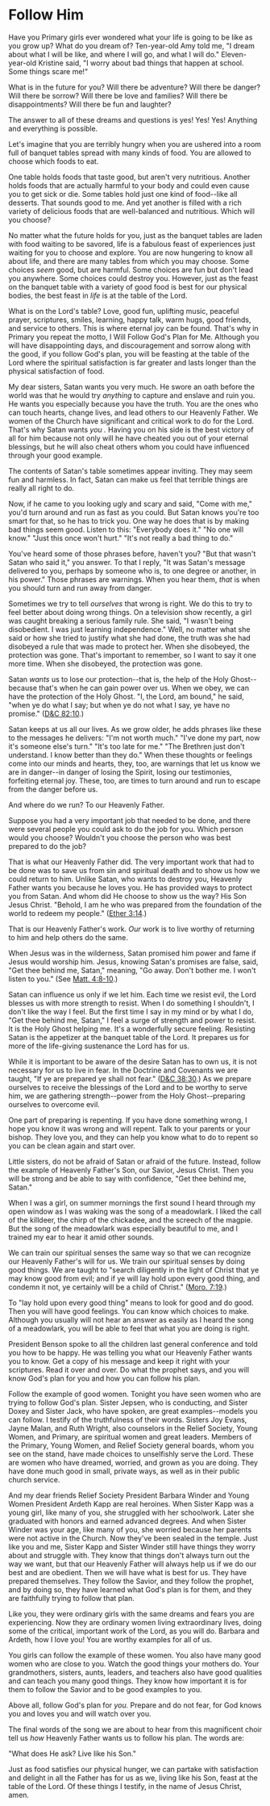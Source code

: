 # Follow Him

Have you Primary girls ever wondered what your life is going to be like as you
grow up? What do you dream of? Ten-year-old Amy told me, "I dream about what I
will be like, and where I will go, and what I will do." Eleven-year-old
Kristine said, "I worry about bad things that happen at school. Some things
scare me!"

What is in the future for you? Will there be adventure? Will there be danger?
Will there be sorrow? Will there be love and families? Will there be
disappointments? Will there be fun and laughter?

The answer to all of these dreams and questions is yes! Yes! Yes! Anything and
everything is possible.

Let's imagine that you are terribly hungry when you are ushered into a room
full of banquet tables spread with many kinds of food. You are allowed to
choose which foods to eat.

One table holds foods that taste good, but aren't very nutritious. Another
holds foods that are actually harmful to your body and could even cause you to
get sick or die. Some tables hold just one kind of food--like all desserts.
That sounds good to me. And yet another is filled with a rich variety of
delicious foods that are well-balanced and nutritious. Which will you choose?

No matter what the future holds for you, just as the banquet tables are laden
with food waiting to be savored, life is a fabulous feast of experiences just
waiting for you to choose and explore. You are now hungering to know all about
life, and there are many tables from which you may choose. Some choices _seem_
good, but are harmful. Some choices are fun but don't lead you anywhere. Some
choices could destroy you. However, just as the feast on the banquet table
with a variety of good food is best for our physical bodies, the best feast in
_life_ is at the table of the Lord.

What is on the Lord's table? Love, good fun, uplifting music, peaceful prayer,
scriptures, smiles, learning, happy talk, warm hugs, good friends, and service
to others. This is where eternal joy can be found. That's why in Primary you
repeat the motto, I Will Follow God's Plan for Me. Although you will have
disappointing days, and discouragement and sorrow along with the good, if you
follow God's plan, you will be feasting at the table of the Lord where the
spiritual satisfaction is far greater and lasts longer than the physical
satisfaction of food.

My dear sisters, Satan wants you very much. He swore an oath before the world
was that he would try _anything_ to capture and enslave and ruin you. He wants
you especially because you have the truth. You are the ones who can touch
hearts, change lives, and lead others to our Heavenly Father. We women of the
Church have significant and critical work to do for the Lord. That's why Satan
wants _you ._ Having you on his side is the best victory of all for him
because not only will he have cheated you out of your eternal blessings, but
he will also cheat others whom you could have influenced through your good
example.

The contents of Satan's table sometimes appear inviting. They may seem fun and
harmless. In fact, Satan can make us feel that terrible things are really all
right to do.

Now, if he came to you looking ugly and scary and said, "Come with me," you'd
turn around and run as fast as you could. But Satan knows you're too smart for
that, so he has to trick you. One way he does that is by making bad things
seem good. Listen to this: "Everybody does it." "No one will know." "Just this
once won't hurt." "It's not really a bad thing to do."

You've heard some of those phrases before, haven't you? "But that wasn't Satan
who said it," you answer. To that I reply, "It was Satan's message delivered
to you, perhaps by someone who is, to one degree or another, in his power."
Those phrases are warnings. When you hear them, _that_ is when you should turn
and run away from danger.

Sometimes we try to tell _ourselves_ that wrong is right. We do this to try to
feel better about doing wrong things. On a television show recently, a girl
was caught breaking a serious family rule. She said, "I wasn't being
disobedient. I was just learning independence." Well, no matter what she said
or how she tried to justify what she had done, the truth was she had disobeyed
a rule that was made to protect her. When she disobeyed, the protection was
gone. That's important to remember, so I want to say it one more time. When
she disobeyed, the protection was gone.

Satan _wants_ us to lose our protection--that is, the help of the Holy Ghost--
because that's when he can gain power over us. When we obey, we can have the
protection of the Holy Ghost. "I, the Lord, am bound," he said, "when ye do
what I say; but when ye do not what I say, ye have no promise." ([D&amp;C
82:10](https://www.lds.org/scriptures/dc-testament/dc/82.10?lang=eng#9).)

Satan keeps at us all our lives. As we grow older, he adds phrases like these
to the messages he delivers: "I'm not worth much." "I've done my part, now
it's someone else's turn." "It's too late for me." "The Brethren just don't
understand. I know better than they do." When these thoughts or feelings come
into our minds and hearts, they, too, are warnings that let us know we are in
danger--in danger of losing the Spirit, losing our testimonies, forfeiting
eternal joy. These, too, are times to turn around and run to escape from the
danger before us.

And where do we run? To our Heavenly Father.

Suppose you had a very important job that needed to be done, and there were
several people you could ask to do the job for you. Which person would you
choose? Wouldn't you choose the person who was best prepared to do the job?

That is what our Heavenly Father did. The very important work that had to be
done was to save us from sin and spiritual death and to show us how we could
return to him. Unlike Satan, who wants to destroy you, Heavenly Father wants
you because he loves you. He has provided ways to protect you from Satan. And
whom did He choose to show us the way? His Son Jesus Christ. "Behold, I am he
who was prepared from the foundation of the world to redeem my people."
([Ether 3:14](https://www.lds.org/scriptures/bofm/ether/3.14?lang=eng#13).)

That is our Heavenly Father's work. _Our_ work is to live worthy of returning
to him and help others do the same.

When Jesus was in the wilderness, Satan promised him power and fame if Jesus
would worship him. Jesus, knowing Satan's promises are false, said, "Get thee
behind me, Satan," meaning, "Go away. Don't bother me. I won't listen to you."
(See [Matt.
4:8-10](https://www.lds.org/scriptures/nt/matt/4.8-10?lang=eng#7).)

Satan can influence us only if we let him. Each time we resist evil, the Lord
blesses us with more strength to resist. When I do something I shouldn't, I
don't like the way I feel. But the first time I say in my mind or by what I
do, "Get thee behind me, Satan," I feel a surge of strength and power to
resist. It is the Holy Ghost helping me. It's a wonderfully secure feeling.
Resisting Satan is the appetizer at the banquet table of the Lord. It prepares
us for more of the life-giving sustenance the Lord has for us.

While it is important to be aware of the desire Satan has to own us, it is not
necessary for us to live in fear. In the Doctrine and Covenants we are taught,
"If ye are prepared ye shall not fear." ([D&amp;C
38:30](https://www.lds.org/scriptures/dc-testament/dc/38.30?lang=eng#29).) As
we prepare ourselves to receive the blessings of the Lord and to be worthy to
serve him, we are gathering strength--power from the Holy Ghost--preparing
ourselves to overcome evil.

One part of preparing is repenting. If you have done something wrong, I hope
you know it was wrong and will repent. Talk to your parents or your bishop.
They love you, and they can help you know what to do to repent so you can be
clean again and start over.

Little sisters, do not be afraid of Satan or afraid of the future. Instead,
follow the example of Heavenly Father's Son, our Savior, Jesus Christ. Then
you will be strong and be able to say with confidence, "Get thee behind me,
Satan."

When I was a girl, on summer mornings the first sound I heard through my open
window as I was waking was the song of a meadowlark. I liked the call of the
killdeer, the chirp of the chickadee, and the screech of the magpie. But the
song of the meadowlark was especially beautiful to me, and I trained my ear to
hear it amid other sounds.

We can train our spiritual senses the same way so that we can recognize our
Heavenly Father's will for us. We train our spiritual senses by doing good
things. We are taught to "search diligently in the light of Christ that ye may
know good from evil; and if ye will lay hold upon every good thing, and
condemn it not, ye certainly will be a child of Christ." ([Moro.
7:19](https://www.lds.org/scriptures/bofm/moro/7.19?lang=eng#18).)

To "lay hold upon every good thing" means to look for good and do good. Then
you will have good feelings. You can know which choices to make. Although you
usually will not hear an answer as easily as I heard the song of a meadowlark,
you will be able to feel that what you are doing is right.

President Benson spoke to all the children last general conference and told
you how to be happy. He was telling you what our Heavenly Father wants you to
know. Get a copy of his message and keep it right with your scriptures. Read
it over and over. Do what the prophet says, and you will know God's plan for
you and how you can follow his plan.

Follow the example of good women. Tonight you have seen women who are trying
to follow God's plan. Sister Jepsen, who is conducting, and Sister Doxey and
Sister Jack, who have spoken, are great examples--models you can follow. I
testify of the truthfulness of their words. Sisters Joy Evans, Jayne Malan,
and Ruth Wright, also counselors in the Relief Society, Young Women, and
Primary, are spiritual women and great leaders. Members of the Primary, Young
Women, and Relief Society general boards, whom you see on the stand, have made
choices to unselfishly serve the Lord. These are women who have dreamed,
worried, and grown as you are doing. They have done much good in small,
private ways, as well as in their public church service.

And my dear friends Relief Society President Barbara Winder and Young Women
President Ardeth Kapp are real heroines. When Sister Kapp was a young girl,
like many of you, she struggled with her schoolwork. Later she graduated with
honors and earned advanced degrees. And when Sister Winder was your age, like
many of you, she worried because her parents were not active in the Church.
Now they've been sealed in the temple. Just like you and me, Sister Kapp and
Sister Winder still have things they worry about and struggle with. They know
that things don't always turn out the way we want, but that our Heavenly
Father will always help us if we do our best and are obedient. Then we will
have what is best for us. They have prepared themselves. They follow the
Savior, and they follow the prophet, and by doing so, they have learned what
God's plan is for them, and they are faithfully trying to follow that plan.

Like you, they were ordinary girls with the same dreams and fears you are
experiencing. Now they are ordinary women living extraordinary lives, doing
some of the critical, important work of the Lord, as you will do. Barbara and
Ardeth, how I love you! You are worthy examples for all of us.

You girls can follow the example of these women. You also have many good women
who are close to you. Watch the good things your mothers do. Your
grandmothers, sisters, aunts, leaders, and teachers also have good qualities
and can teach you many good things. They know how important it is for them to
follow the Savior and to be good examples to you.

Above all, follow God's plan for _you._ Prepare and do not fear, for God knows
you and loves you and will watch over you.

The final words of the song we are about to hear from this magnificent choir
tell us _how_ Heavenly Father wants us to follow his plan. The words are:

"What does He ask? Live like his Son."

Just as food satisfies our physical hunger, we can partake with satisfaction
and delight in all the Father has for us as we, living like his Son, feast at
the table of the Lord. Of these things I testify, in the name of Jesus Christ,
amen.

